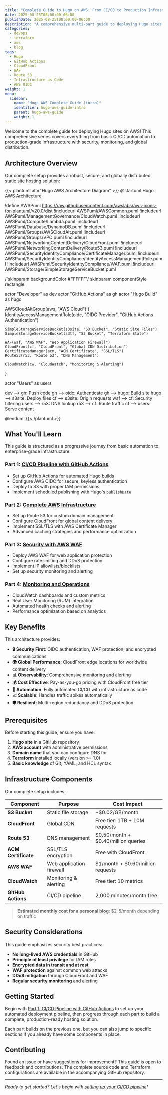 ```yaml
---
title: "Complete Guide to Hugo on AWS: From CI/CD to Production Infrastructure"
date: 2025-08-25T08:00:00-06:00
publishDate: 2025-08-25T08:00:00-06:00
description: "A comprehensive multi-part guide to deploying Hugo sites on AWS with GitHub Actions, Terraform, CloudFront, WAF, and production-grade security."
categories:
  - devops
  - terraform
  - aws
  - blog
tags:
  - Hugo
  - GitHub Actions
  - CloudFront
  - WAF
  - Route 53
  - Infrastructure as Code
  - AWS OIDC
weight: 1
menu:
  sidebar:
    name: "Hugo AWS Complete Guide (intro)"
    identifier: hugo-aws-guide-intro
    parent: hugo-aws-guide
    weight: 1
---
```


Welcome to the complete guide for deploying Hugo sites on AWS! This comprehensive series covers everything from basic CI/CD automation to production-grade infrastructure with security, monitoring, and global distribution.

## Architecture Overview

Our complete setup provides a robust, secure, and globally distributed static site hosting solution:

{{< plantuml alt="Hugo AWS Architecture Diagram" >}}
@startuml Hugo AWS Architecture

!define AWSPuml https://raw.githubusercontent.com/awslabs/aws-icons-for-plantuml/v20.0/dist
!includeurl AWSPuml/AWSCommon.puml
!includeurl AWSPuml/ManagementGovernance/CloudWatch.puml
!includeurl AWSPuml/Compute/Lambda.puml
!includeurl AWSPuml/Database/DynamoDB.puml
!includeurl AWSPuml/Groups/AWSCloudAlt.puml
!includeurl AWSPuml/Groups/VPC.puml
!includeurl AWSPuml/NetworkingContentDelivery/CloudFront.puml
!includeurl AWSPuml/NetworkingContentDelivery/Route53.puml
!includeurl AWSPuml/SecurityIdentityCompliance/CertificateManager.puml
!includeurl AWSPuml/SecurityIdentityCompliance/IdentityAccessManagementRole.puml
!includeurl AWSPuml/SecurityIdentityCompliance/WAF.puml
!includeurl AWSPuml/Storage/SimpleStorageServiceBucket.puml

/'skinparam backgroundColor #FFFFFF'/
skinparam componentStyle rectangle

actor "Developer" as dev
actor "GitHub Actions" as gh
actor "Hugo Build" as hugo

AWSCloudAltGroup(aws, "AWS Cloud") {
    IdentityAccessManagementRole(oidc, "OIDC Provider", "GitHub Actions Authentication")
    
    SimpleStorageServiceBucket(s3site, "S3 Bucket", "Static Site Files")
    SimpleStorageServiceBucket(s3tf, "S3 Bucket", "Terraform State")
    
    WAF(waf, "AWS WAF", "Web Application Firewall")
    CloudFront(cf, "CloudFront", "Global CDN Distribution")
    CertificateManager(acm, "ACM Certificate", "SSL/TLS")
    Route53(r53, "Route 53", "DNS Management")
    
    CloudWatch(cw, "CloudWatch", "Monitoring & Alerting")
}

actor "Users" as users

dev --> gh: Push code
gh --> oidc: Authenticate
gh --> hugo: Build site
hugo --> s3site: Deploy files
cf --> s3site: Origin requests
waf --> cf: Security filtering
users --> r53: DNS lookup
r53 --> cf: Route traffic
cf --> users: Serve content

@enduml
{{< /plantuml >}}

## What You'll Learn

This guide is structured as a progressive journey from basic automation to enterprise-grade infrastructure:

### Part 1: [CI/CD Pipeline with GitHub Actions](./github-actions-cicd/)
- Set up GitHub Actions for automated Hugo builds
- Configure AWS OIDC for secure, keyless authentication
- Deploy to S3 with proper IAM permissions
- Implement scheduled publishing with Hugo's `publishDate`

### Part 2: [Complete AWS Infrastructure](./aws-infrastructure/)
- Set up Route 53 for custom domain management
- Configure CloudFront for global content delivery
- Implement SSL/TLS with AWS Certificate Manager
- Advanced caching strategies and performance optimization

### Part 3: [Security with AWS WAF](./aws-waf-security/)
- Deploy AWS WAF for web application protection
- Configure rate limiting and DDoS protection
- Implement IP allowlists/blocklists
- Set up security monitoring and alerting

### Part 4: [Monitoring and Operations](./monitoring-operations/)
- CloudWatch dashboards and custom metrics
- Real User Monitoring (RUM) integration
- Automated health checks and alerting
- Performance optimization based on analytics

## Key Benefits

This architecture provides:

- **🔒 Security First**: OIDC authentication, WAF protection, and encrypted communications
- **🌍 Global Performance**: CloudFront edge locations for worldwide content delivery
- **📊 Observability**: Comprehensive monitoring and alerting
- **💰 Cost Effective**: Pay-as-you-go pricing with CloudFront free tier
- **🔄 Automation**: Fully automated CI/CD with infrastructure as code
- **📈 Scalable**: Handles traffic spikes automatically
- **🛡️ Resilient**: Multi-region redundancy and DDoS protection

## Prerequisites

Before starting this guide, ensure you have:

1. **Hugo site** in a GitHub repository
2. **AWS account** with administrative permissions
3. **Domain name** that you can configure DNS for
4. **Terraform** installed locally (version >= 1.0)
5. **Basic knowledge** of Git, YAML, and HCL syntax

## Infrastructure Components

Our complete setup includes:

| Component | Purpose | Cost Impact |
|-----------|---------|-------------|
| **S3 Bucket** | Static file storage | ~$0.02/GB/month |
| **CloudFront** | Global CDN | Free tier: 1TB + 10M requests |
| **Route 53** | DNS management | $0.50/month + $0.40/million queries |
| **ACM Certificate** | SSL/TLS encryption | Free with CloudFront |
| **AWS WAF** | Web application firewall | $1/month + $0.60/million requests |
| **CloudWatch** | Monitoring & alerting | Free tier: 10 metrics |
| **GitHub Actions** | CI/CD pipeline | 2,000 minutes/month free |

> **Estimated monthly cost for a personal blog**: $2-5/month depending on traffic

## Security Considerations

This guide emphasizes security best practices:

- **No long-lived AWS credentials** in GitHub
- **Principle of least privilege** for IAM roles
- **Encrypted data in transit and at rest**
- **WAF protection** against common web attacks
- **DDoS mitigation** through CloudFront and WAF
- **Regular security monitoring** and alerting

## Getting Started

Begin with [Part 1: CI/CD Pipeline with GitHub Actions](./github-actions-cicd/) to set up your automated deployment pipeline, then progress through each part to build a complete, production-ready hosting solution.

Each part builds on the previous one, but you can also jump to specific sections if you already have some components in place.

## Contributing

Found an issue or have suggestions for improvement? This guide is open to feedback and contributions. The complete source code and Terraform configurations are available in the accompanying GitHub repository.

---

*Ready to get started? Let's begin with [setting up your CI/CD pipeline](./github-actions-cicd/)!*
